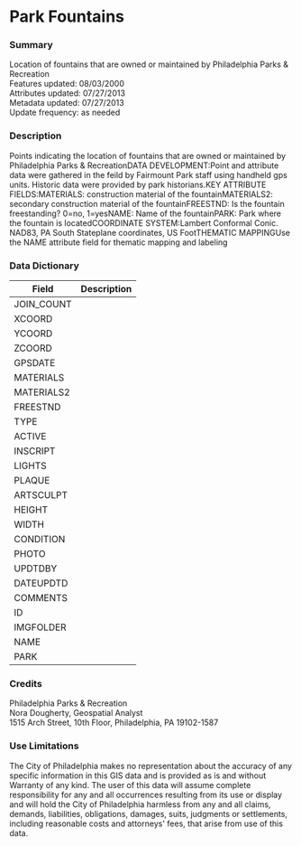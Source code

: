 # Park Fountains

### Summary  

Location of fountains that are owned or maintained by Philadelphia Parks & Recreation  
Features updated: 08/03/2000  
Attributes updated: 07/27/2013  
Metadata updated: 07/27/2013  
Update frequency: as needed

### Description  

Points indicating the location of fountains that are owned or maintained by Philadelphia Parks &amp; RecreationDATA DEVELOPMENT:Point and attribute data were gathered in the feild by Fairmount Park staff using handheld gps units. Historic data were provided by park historians.KEY ATTRIBUTE FIELDS:MATERIALS: construction material of the fountainMATERIALS2: secondary construction material of the fountainFREESTND: Is the fountain freestanding? 0=no, 1=yesNAME: Name of the fountainPARK: Park where the fountain is locatedCOORDINATE SYSTEM:Lambert Conformal Conic. NAD83, PA South Stateplane coordinates, US FootTHEMATIC MAPPINGUse the NAME attribute field for thematic mapping and labeling  

### Data Dictionary

| Field | Description  
| ----- | :----------:  
| JOIN_COUNT |  
| XCOORD |  
| YCOORD |  
| ZCOORD |  
| GPSDATE |  
| MATERIALS |  
| MATERIALS2 |  
| FREESTND |  
| TYPE |  
| ACTIVE |  
| INSCRIPT |  
| LIGHTS |  
| PLAQUE |  
| ARTSCULPT |  
| HEIGHT |  
| WIDTH |  
| CONDITION |  
| PHOTO |  
| UPDTDBY |  
| DATEUPDTD |  
| COMMENTS |  
| ID |  
| IMGFOLDER |  
| NAME |  
| PARK |  


### Credits  

Philadelphia Parks & Recreation   
Nora Dougherty, Geospatial Analyst  
1515 Arch Street, 10th Floor, Philadelphia, PA 19102-1587

### Use Limitations  

The City of Philadelphia makes no representation about the accuracy of any specific information in this GIS data and is provided as is and without Warranty of any kind. The user of this data will assume complete responsibility for any and all occurrences resulting from its use or display and will hold the City of Philadelphia harmless from any and all claims, demands, liabilities, obligations, damages, suits, judgments or settlements, including reasonable costs and attorneys' fees, that arise from use of this data.